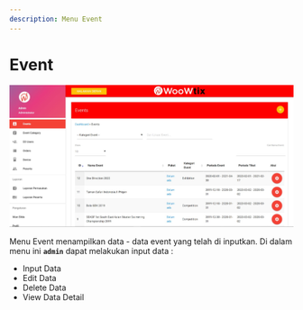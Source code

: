 ```yaml
---
description: Menu Event
---
```


# Event

![Menu Event](../../.gitbook/assets/halaman-utama-back.jpg)

Menu Event menampilkan data - data event yang telah di inputkan. Di dalam menu ini **`admin`** dapat melakukan input data :

* Input Data
* Edit Data
* Delete Data
* View Data Detail



